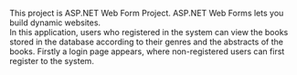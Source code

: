 This project is ASP.NET Web Form Project. ASP.NET Web Forms lets you build dynamic websites.<br/>
In this application, users who registered in the system can view the books stored in the database according to their genres and the abstracts of the books. 
Firstly a login page appears, where non-registered users can first register to the system.

